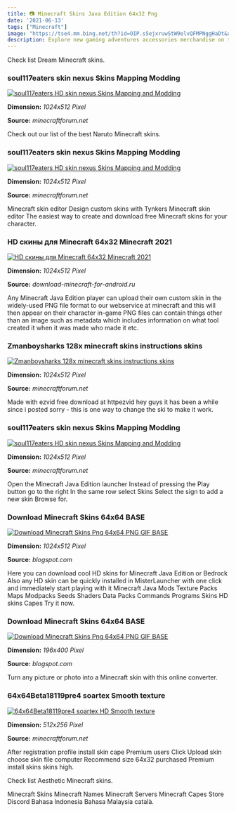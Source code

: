 ```yaml
---
title: 📷 Minecraft Skins Java Edition 64x32 Png
date: '2021-06-13'
tags: ["Minecraft"]
image: "https://tse4.mm.bing.net/th?id=OIP.s5ejxruwStW9elvQFMPNggHaDt&amp;pid=15.1"
description: Explore new gaming adventures accessories merchandise on the Minecraft Official Site Buy download the game here or check the site for the latest news.
---
```




Check list Dream Minecraft skins.



### soul117eaters skin nexus Skins Mapping Modding 

[![soul117eaters HD skin nexus  Skins  Mapping and Modding ](https://i.imgur.com/fAD4R.png)](https://i.imgur.com/fAD4R.png)


**Dimension:** _1024x512 Pixel_ 

**Source:** _minecraftforum.net_ 


Check out our list of the best Naruto Minecraft skins.


### soul117eaters skin nexus Skins Mapping Modding 

[![soul117eaters HD skin nexus  Skins  Mapping and Modding ](https://i.imgur.com/4qF4Q.png)](https://i.imgur.com/4qF4Q.png)


**Dimension:** _1024x512 Pixel_ 

**Source:** _minecraftforum.net_ 


Minecraft skin editor Design custom skins with Tynkers Minecraft skin editor The easiest way to create and download free Minecraft skins for your character.


### HD скины для Minecraft 64x32 Minecraft 2021

[![HD скины для Minecraft 64x32  Minecraft 2021](https://download-minecraft-for-android.ru/wp-content/uploads/2013/08/13.png)](https://download-minecraft-for-android.ru/wp-content/uploads/2013/08/13.png)


**Dimension:** _1024x512 Pixel_ 

**Source:** _download-minecraft-for-android.ru_ 


Any Minecraft Java Edition player can upload their own custom skin in the widely-used PNG file format to our webservice at minecraft and this will then appear on their character in-game PNG files can contain things other than an image such as metadata which includes information on what tool created it when it was made who made it etc.


### Zmanboysharks 128x minecraft skins instructions skins 

[![Zmanboysharks 128x minecraft skins instructions skins ](https://i.imgur.com/APUnMC9.png)](https://i.imgur.com/APUnMC9.png)


**Dimension:** _1024x512 Pixel_ 

**Source:** _minecraftforum.net_ 


Made with ezvid free download at httpezvid hey guys it has been a while since i posted sorry - this is one way to change the ski to make it work.


### soul117eaters skin nexus Skins Mapping Modding 

[![soul117eaters HD skin nexus  Skins  Mapping and Modding ](https://i.imgur.com/021LO.png)](https://i.imgur.com/021LO.png)


**Dimension:** _1024x512 Pixel_ 

**Source:** _minecraftforum.net_ 


Open the Minecraft Java Edition launcher Instead of pressing the Play button go to the right In the same row select Skins Select the sign to add a new skin Browse for.


### Download Minecraft Skins 64x64 BASE

[![Download Minecraft Skins Png 64x64  PNG  GIF BASE](https://i.imgur.com/bWaGreZ.png)](https://i.imgur.com/bWaGreZ.png)


**Dimension:** _1024x512 Pixel_ 

**Source:** _blogspot.com_ 


Here you can download cool HD skins for Minecraft Java Edition or Bedrock Also any HD skin can be quickly installed in MisterLauncher with one click and immediately start playing with it Minecraft Java Mods Texture Packs Maps Modpacks Seeds Shaders Data Packs Commands Programs Skins HD skins Capes Try it now.


### Download Minecraft Skins 64x64 BASE

[![Download Minecraft Skins Png 64x64  PNG  GIF BASE](https://lh3.googleusercontent.com/lQF2mswVHS2SSW5JA0tugtpdnr6cYuD5XPrnmWcZWbShNVHXbcQ5qN3WFfjeVX9WYu5iW1cUWPaKttJHo52e=s400)](https://lh3.googleusercontent.com/lQF2mswVHS2SSW5JA0tugtpdnr6cYuD5XPrnmWcZWbShNVHXbcQ5qN3WFfjeVX9WYu5iW1cUWPaKttJHo52e=s400)


**Dimension:** _196x400 Pixel_ 

**Source:** _blogspot.com_ 


Turn any picture or photo into a Minecraft skin with this online converter.


### 64x64Beta18119pre4 soartex Smooth texture 

[![64x64Beta18119pre4 soartex  HD Smooth texture ](http://i.imgur.com/nAS1i.png)](http://i.imgur.com/nAS1i.png)


**Dimension:** _512x256 Pixel_ 

**Source:** _minecraftforum.net_ 



After registration profile install skin cape Premium users Click Upload skin choose skin file computer Recommend size 64x32 purchased Premium install skins skins high.


Check list Aesthetic Minecraft skins.


Minecraft Skins Minecraft Names Minecraft Servers Minecraft Capes Store Discord Bahasa Indonesia Bahasa Malaysia català.




